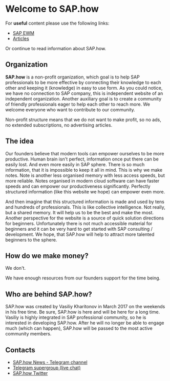 # Welcome to SAP.how

For **useful** content please use the following links:

- [SAP EWM](http://sap.how/ewm)
- [Articles](http://sap.how/articles)

Or continue to read information about SAP.how.

## Organization

**SAP.how** is a non-profit organization, which goal is to help SAP professionals to be more effective by connecting their knowledge to each other and keeping it (knowledge) in easy to use form. As you could notice, we have no connection to SAP company, this is independent website of an independent organization. Another auxiliary goal is to create a community of friendly professionals eager to help each other to reach more. We welcome everyone who want to contribute to our community.

Non-profit structure means that we do not want to make profit, so no ads, no extended subscriptions, no advertising articles.

## The idea

Our founders believe that modern tools can empower ourselves to be more productive.
Human brain isn't perfect, information once put there can be easily lost. And even more easily in SAP sphere. There is so much information, that it is impossible to keep it all in mind. This is why we make notes. Note is another less organised memory with less access speeds, but more reliable. Notes organised in modern cloud software can have faster speeds and can empower our productiveness significantly. Perfectly structured information (like this website we hope) can empower even more.

And then imagine that this structured information is made and used by tens and hundreds of professionals. This is like collective intelligence. Not really, but a shared memory. It will help us to be the best and make the most.
Another perspective for the website is a source of quick solution directions for beginners. Unfortunately there is not much accessible material for beginners and it can be very hard to get started with SAP consulting / development. We hope, that SAP.how will help to attract more talented beginners to the sphere.

## How do we make money?

We don't.

We have enough resources from our founders support for the time being.

## Who are behind SAP.how?

SAP.how was created by Vasiliy Kharitonov in March 2017 on the weekends in his free time. Be sure, SAP.how is here and will be here for a long time. Vasiliy is highly integrated in SAP professional community, so he is interested in developing SAP.how. After he will no longer be able to engage much (which can happen), SAP.how will be passed to the most active community members.

## Contacts

- [SAP.how News - Telegram channel](https://t.me/saphow)
- [Telegram supergroup (live chat)](https://t.me/joinchat/AAAAAELp3l6QtC28MD8w0A)
- [SAP.how Twitter](https://twitter.com/SAP_how)
